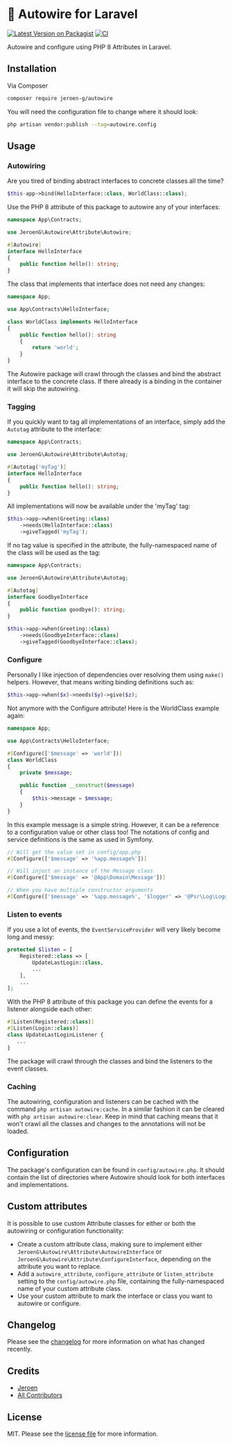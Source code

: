 # 🔌 Autowire for Laravel

[![Latest Version on Packagist][ico-version]][link-packagist]
[![CI][ico-actions]][link-actions]

Autowire and configure using PHP 8 Attributes in Laravel.

## Installation

Via Composer

``` bash
composer require jeroen-g/autowire
```

You will need the configuration file to change where it should look:

```bash
php artisan vendor:publish --tag=autowire.config
```

## Usage

### Autowiring

Are you tired of binding abstract interfaces to concrete classes all the time?

```php
$this-app->bind(HelloInterface::class, WorldClass::class);
```

Use the PHP 8 attribute of this package to autowire any of your interfaces:

```php
namespace App\Contracts;

use JeroenG\Autowire\Attribute\Autowire;

#[Autowire]
interface HelloInterface
{
    public function hello(): string;
}
```

The class that implements that interface does not need any changes:

```php
namespace App;

use App\Contracts\HelloInterface;

class WorldClass implements HelloInterface
{
    public function hello(): string
    {
        return 'world';
    }
}
```

The Autowire package will crawl through the classes and bind the abstract interface to the concrete class.
If there already is a binding in the container it will skip the autowiring.

### Tagging

If you quickly want to tag all implementations of an interface, simply add the `Autotag` attribute to the interface:

```php
namespace App\Contracts;

use JeroenG\Autowire\Attribute\Autotag;

#[Autotag('myTag')]
interface HelloInterface
{
    public function hello(): string;
}
```

All implementations will now be available under the 'myTag' tag:

```php
$this->app->when(Greeting::class)
	->needs(HelloInterface::class)
	->giveTagged('myTag');
```

If no tag value is specified in the attribute, the fully-namespaced name of the class will be used as the tag:

```php
namespace App\Contracts;

use JeroenG\Autowire\Attribute\Autotag;

#[Autotag]
interface GoodbyeInterface
{
    public function goodbye(): string;
}
```

```php
$this->app->when(Greeting::class)
	->needs(GoodbyeInterface::class)
	->giveTagged(GoodbyeInterface::class);
```

### Configure

Personally I like injection of dependencies over resolving them using `make()` helpers.
However, that means writing binding definitions such as:

```php
$this->app->when($x)->needs($y)->give($z);
```

Not anymore with the Configure attribute!
Here is the WorldClass example again:

```php
namespace App;

use App\Contracts\HelloInterface;

#[Configure(['$message' => 'world'])]
class WorldClass
{
    private $message;

    public function __construct($message)
    {
        $this->message = $message;
    }
}
```

In this example message is a simple string.
However, it can be a reference to a configuration value or other class too!
The notations of config and service definitions is the same as used in Symfony. 

```php
// Will get the value set in config/app.php
#[Configure(['$message' => '%app.message%'])]

// Will inject an instance of the Message class
#[Configure(['$message' => '@App\Domain\Message'])]

// When you have multiple constructor arguments
#[Configure(['$message' => '%app.message%', '$logger' => '@Psr\Log\LoggerInterface'])]
```

### Listen to events

If you use a lot of events, the `EventServiceProvider` will very likely become long and messy:

```php
protected $listen = [
    Registered::class => [
        UpdateLastLogin::class,
        ...
    ],
    ...
];
```

With the PHP 8 attribute of this package you can define the events for a listener alongside each other:

```php
#[Listen(Registered::class)]
#[Listen(Login::class)]
class UpdateLastLoginListener {
   ...
}
```

The package will crawl through the classes and bind the listeners to the event classes.

### Caching

The autowiring, configuration and listeners can be cached with the command `php artisan autowire:cache`.
In a similar fashion it can be cleared with `php artisan autowire:clear`.
Keep in mind that caching means that it won't crawl all the classes and changes to the annotations will not be loaded.

## Configuration

The package's configuration can be found in `config/autowire.php`.
It should contain the list of directories where Autowire should look for both interfaces and implementations. 

## Custom attributes

It is possible to use custom Attribute classes for either or both the autowiring or configuration functionality:
- Create a custom attribute class, making sure to implement either `JeroenG\Autowire\Attribute\AutowireInterface` or `JeroenG\Autowire\Attribute\ConfigureInterface`, depending on the attribute you want to replace.
- Add a `autowire_attribute`, `configure_attribute` or `listen_attribute` setting to the `config/autowire.php` file, containing the fully-namespaced name of your custom attribute class.
- Use your custom attribute to mark the interface or class you want to autowire or configure.

## Changelog

Please see the [changelog](changelog.md) for more information on what has changed recently.

## Credits

- [Jeroen][link-author]
- [All Contributors][link-contributors]

## License

MIT. Please see the [license file](license.md) for more information.

[ico-version]: https://img.shields.io/packagist/v/jeroen-g/autowire.svg?style=flat-square
[ico-actions]: https://img.shields.io/github/workflow/status/Jeroen-G/autowire/CI?label=CI%2FCD&style=flat-square

[link-actions]: https://github.com/Jeroen-G/autowire/actions?query=workflow:CI
[link-packagist]: https://packagist.org/packages/jeroen-g/autowire
[link-author]: https://github.com/jeroen-g
[link-contributors]: ../../contributors

